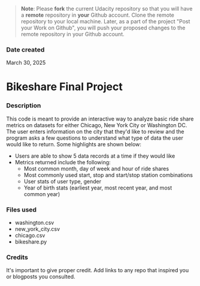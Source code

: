 >**Note**: Please **fork** the current Udacity repository so that you will have a **remote** repository in **your** Github account. Clone the remote repository to your local machine. Later, as a part of the project "Post your Work on Github", you will push your proposed changes to the remote repository in your Github account.

### Date created
March 30, 2025

# Bikeshare Final Project

### Description
This code is meant to provide an interactive way to analyze basic ride share metrics
on datasets for either Chicago, New York City or Washington DC.  The user enters 
information on the city that they'd like to review and the program asks a few questions
to understand what type of data the user would like to return. Some highlights are shown below:  

- Users are able to show 5 data records at a time if they would like
- Metrics returned include the following:
  - Most common month, day of week and hour of ride shares
  - Most commonly used start, stop and start/stop station combinations
  - User stats of user type, gender
  - Year of birth stats (earliest year, most recent year, and most common year)

### Files used
- washington.csv
- new_york_city.csv
- chicago.csv
- bikeshare.py

### Credits
It's important to give proper credit. Add links to any repo that inspired you or blogposts you consulted.